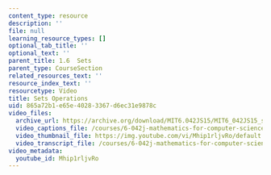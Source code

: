 ```yaml
---
content_type: resource
description: ''
file: null
learning_resource_types: []
optional_tab_title: ''
optional_text: ''
parent_title: 1.6  Sets
parent_type: CourseSection
related_resources_text: ''
resource_index_text: ''
resourcetype: Video
title: Sets Operations
uid: 865a72b1-e65e-4028-3367-d6ec31e9878c
video_files:
  archive_url: https://archive.org/download/MIT6.042JS15/MIT6_042JS15_set_ops_ipod.mp4
  video_captions_file: /courses/6-042j-mathematics-for-computer-science-spring-2015/13f25b192097501c9179628fa7da6890_Mhip1rljvRo.vtt
  video_thumbnail_file: https://img.youtube.com/vi/Mhip1rljvRo/default.jpg
  video_transcript_file: /courses/6-042j-mathematics-for-computer-science-spring-2015/267a33e42883d09d49c3df6babdfb5e1_Mhip1rljvRo.pdf
video_metadata:
  youtube_id: Mhip1rljvRo
---
```

